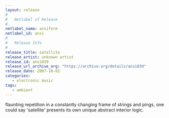 ```yaml
---
layout: release
#
#   Netlabel of Release
#
netlabel_name: ansiform
netlabel_id: ansi
#
#   Release Info
#
release_title: satellite
release_artist: unknown artist
release_id: ansi039
release_url_archive_org: "https://archive.org/details/ansi039"
release_date: 2007-10-02
categories:
   - electronic music
tags:
   - ambient
---
```

flaunting repetition in a constantly changing frame of strings and pings, one could say 'satellite' presents its own unique abstract interior logic.
